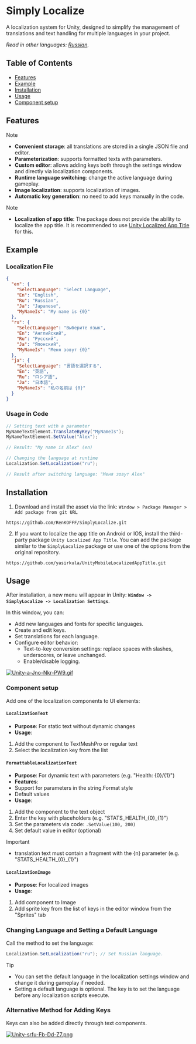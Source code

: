 # Simply Localize

A localization system for Unity, designed to simplify the management of translations and text handling for multiple languages in your project.

*Read in other languages: [Russian](README_RU.md).*

## Table of Contents

* [Features](#features)
* [Example](#example)
* [Installation](#installation)
* [Usage](#usage)
* [Component setup](#component-setup)

## Features

> [!NOTE]
> - **Convenient storage**: all translations are stored in a single JSON file and editor.
> - **Parameterization**: supports formatted texts with parameters.
> - **Custom editor**: allows adding keys both through the settings window and directly via localization components.
> - **Runtime language switching**: change the active language during gameplay.
> - **Image localization**: supports localization of images.
> - **Automatic key generation**: no need to add keys manually in the code.

> [!NOTE]
> - **Localization of app title**: The package does not provide the ability to localize the app title. It is recommended to use [Unity Localized App Title](https://github.com/yasirkula/UnityMobileLocalizedAppTitle.git) for this.

## Example
### Localization File

```json
{
  "en": {
    "SelectLanguage": "Select Language",
    "En": "English",
    "Ru": "Russian",
    "Ja": "Japanese",
    "MyNameIs": "My name is {0}"
  },
  "ru": {
    "SelectLanguage": "Выберите язык",
    "En": "Английский",
    "Ru": "Русский",
    "Ja": "Японский",
    "MyNameIs": "Меня зовут {0}"
  },
  "ja": {
    "SelectLanguage": "言語を選択する",
    "En": "英語",
    "Ru": "ロシア語",
    "Ja": "日本語",
    "MyNameIs": "私の名前は {0}"
  }
}
```

### Usage in Code

```csharp
// Setting text with a parameter
MyNameTextElement.TranslateByKey("MyNameIs");
MyNameTextElement.SetValue("Alex");

// Result: "My name is Alex" (en)

// Changing the language at runtime
Localization.SetLocalization("ru");

// Result after switching language: "Меня зовут Alex"
```

## Installation

1. Download and install the asset via the link: `Window > Package Manager > Add package from git URL`
```
https://github.com/RenKOFFF/SimplyLocalize.git
```

2. If you want to localize the app title on Android or IOS, install the third-party package `Unity Localized App Title`. You can add the package similar to the `SimplyLocalize` package or use one of the options from the original repository.
```
https://github.com/yasirkula/UnityMobileLocalizedAppTitle.git
```

## Usage

After installation, a new menu will appear in Unity:
**`Window -> SimplyLocalize -> Localization Settings`**.

In this window, you can:

- Add new languages and fonts for specific languages.
- Create and edit keys.
- Set translations for each language.
- Configure editor behavior:
    - Text-to-key conversion settings: replace spaces with slashes, underscores, or leave unchanged.
    - Enable/disable logging.

[![Unity-a-Jno-Nkr-PW9.gif](https://i.postimg.cc/BvWYbcmC/Unity-a-Jno-Nkr-PW9.gif)](https://postimg.cc/K1NrsLSK)

### Component setup

Add one of the localization components to UI elements:

#### **`LocalizationText`**
- **Purpose**: For static text without dynamic changes
- **Usage**:
1. Add the component to TextMeshPro or regular text
2. Select the localization key from the list

#### **`FormattableLocalizationText`**
- **Purpose**: For dynamic text with parameters (e.g. "Health: {0}/{1}")
- **Features**:
- Support for parameters in the string.Format style
- Default values
- **Usage**:
1. Add the component to the text object
2. Enter the key with placeholders (e.g. "STATS_HEALTH_{0}_{1}")
3. Set the parameters via code: `.SetValue(100, 200)`
4. Set default value in editor (optional)

> [!IMPORTANT]
> - translation text must contain a fragment with the {n} parameter (e.g. "STATS_HEALTH_{0}_{1}")

#### **`LocalizationImage`**
- **Purpose**: For localized images
- **Usage**:
1. Add component to Image
2. Add sprite key from the list of keys in the editor window from the "Sprites" tab

### Changing Language and Setting a Default Language

Call the method to set the language:

```csharp
Localization.SetLocalization("ru"); // Set Russian language.
```

> [!TIP]
> - You can set the default language in the localization settings window and change it during gameplay if needed.
> - Setting a default language is optional. The key is to set the language before any localization scripts execute.

### Alternative Method for Adding Keys

Keys can also be added directly through text components.

[![Unity-srfu-Fb-Dd-Z7.png](https://i.postimg.cc/bvQ6tDMf/Unity-srfu-Fb-Dd-Z7.png)](https://postimg.cc/7CZMv6wK)

